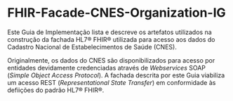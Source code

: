 # FHIR-Facade-CNES-Organization-IG

Este Guia de Implementação lista e descreve os artefatos utilizados na construção da fachada HL7® FHIR® utilizada para acesso aos dados do Cadastro Nacional de Estabelecimentos de Saúde (CNES).

Originalmente, os dados do CNES são disponibilizados para acesso por entidades devidamente credenciadas através de *Webservices* SOAP (*Simple Object Access Protocol*). A fachada descrita por este Guia viabiliza um acesso REST (*Representational State Transfer*) em conformidade às defiições do padrão HL7® FHIR®.